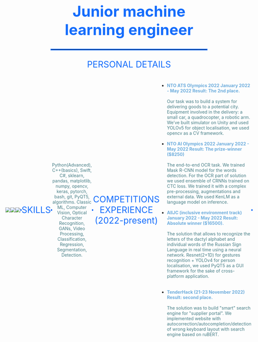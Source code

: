 <h1 style="font-size: 48px; text-align: center; color: rgb(20,108,252);">
Junior machine learning engineer
</h1>

<hr style="border: 2px solid rgb(20,108,252);">
<p style="text-align:center; font-size:28px; color: rgb(20,108,252);">
    PERSONAL DETAILS
</p>

<div style="align-items: center; display: flex; justify-content: center;">
    <a>
        <img src="https://road-to-kaggle-grandmaster.vercel.app/api/badges/michaelcripman/dataset" />
    </a>
    <a>
        <img src="https://road-to-kaggle-grandmaster.vercel.app/api/badges/michaelcripman/notebook" />
    </a>
    <a>
        <img src="https://github-readme-stats.vercel.app/api/top-langs/?username=proton-bit&theme=transparent&hide_border=true" />
    </a>

<hr style="border: 2px solid rgb(20,108,252);">
    <p style="text-align:center; font-size:28px; color: rgb(20,108,252);">
        SKILLS
    </p>
<hr style="border: 2px solid rgb(20,108,252);">
    <p style="text-align: center; color: rgb(68,124,132);">
        Python(Advanced), C++(basics), Swift, C#, sklearn, pandas, matplotlib, numpy, opencv, keras, pytorch, bash, git, PyQT5, algorithms. Classic ML, Computer Vision, Optical Character Recognition, GANs, Video Processing, Classification, Regression, Segmentation, Detection.
    </p>

<hr style="border: 2px solid rgb(20,108,252);">

<p style="text-align:center; font-size:28px; color: rgb(20,108,252);">
    COMPETITIONS EXPERIENCE (2022-present)
</p>

<ul>
    <li>
        <b style="color: rgb(108,172,220);">
            NTO ATS Olympics 2022 January 2022 - May 2022 Result: The 2nd place.
        </b>
        <br>
        <br>
        <a style="text-align: center; color: rgb(68,124,132);">
            Our task was to build a system for delivering goods to a potential city. Equipment involved in the delivery: a small car, a quadrocopter, a robotic arm. We’ve built simulator on Unity and used YOLOv5 for object localisation, we used opencv as a CV framework.
        </a>
        <br>
        <br>
    </li>
    <li>
        <b style="color: rgb(108,172,220);">
            NTO AI Olympics 2022 January 2022 - May 2022 Result: The prize-winner ($8250)
        </b>
        <br>
        <br>
        <a style="text-align: center; color: rgb(68,124,132);">
            The end-to-end OCR task. We trained Mask R-CNN model for the words detection. For the OCR part of solution we used ensemble of CRNNs trained on CTC loss. We trained it with a complex pre-processing, augmentations and external data. We used KenLM as a language model on inference.
        </a>
        <br>
        <br>
    </li>
    <li>
        <b style="color: rgb(108,172,220);">
            AIIJC (inclusive environment track) January 2022 - May 2022 Result: Absolute winner ($16500).
        </b>
        <br>
        <br>
        <a style="text-align: center; color: rgb(68,124,132);">
            The solution that allows to recognize the letters of the dactyl alphabet and individual words of the Russian Sign Language in real time using a neural network. Resnet(2+1D) for gestures recognition + YOLOv4 for person localisation, we used PyQT5 as a GUI framework for the sake of cross-platform application.
        </a>
    </li>
    <br>
    <br>
    <li>
        <b style="color: rgb(108,172,220);">
           TenderHack (21-23 November 2022) Result: second place.
        </b>
        <br>
        <br>
        <a style="text-align: center; color: rgb(68,124,132);">
            The solution was to build "smart" search engine for "supplier portal". We implemented website with autocorrection/autocompletion/detection of wrong keyboard layout with search engine based on ruBERT.
        </a>
    </li>
</ul>
<hr style="border: 2px solid rgb(20,108,252);">
